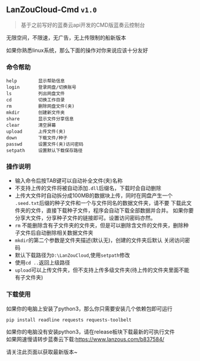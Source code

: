  ##  LanZouCloud-Cmd `v1.0`
        
> 基于之前写好的蓝奏云api开发的CMD版蓝奏云控制台
  
无限空间，不限速，无广告，无上传限制的船新版本

如果你熟悉linux系统，那么下面的操作对你来说应该十分友好
    
### 命令帮助

```
help        显示帮助信息
login       登录网盘/切换账号
ls          列出网盘文件
cd          切换工作目录
rm          删除网盘文件(夹)
mkdir       创建新文件夹
share       显示文件分享信息
clear       清空屏幕
upload      上传文件(夹)
down        下载文件/种子
passwd      设置文件(夹)访问密码
setpath     设置默认下载保存路径
```

### 操作说明

- 输入命令后按TAB键可以自动补全文件(夹)名称  
- 不支持上传的文件将被自动添加`.dll`后缀名，下载时会自动删除  
- 上传大文件时自动拆分成100MB的数据块上传，同时在网盘产生一个
`.seed.txt`后缀的种子文件和一个与文件同名的数据文件夹，请不要
下载此文件夹的文件，直接下载种子文件，程序会自动下载全部数据并合并。
如果你要分享大文件，分享种子文件的链接即可。设置访问密码亦然。
- `rm` 不能删除含有子文件夹的文件夹，但是可以删除含文件的文件夹，删除种子文件后自动删除相关数据文件夹
- `mkdir`的第二个参数是文件夹描述(默认无)，创建的文件夹后默认 关闭访问密码 
- 默认下载路径为`D:\LanZouCloud`,使用`setpath`修改
- 使用`cd ..`返回上级路径
- `upload`可以上传文件夹，但不支持上传多级文件夹(待上传的文件夹里面不能有子文件夹)

### 下载使用

如果你的电脑上安装了python3，那么你只需要安装几个依赖包即可运行
```
pip install readline requests requests-toolbelt
```

如果你的电脑没有安装python3，请在release板块下载最新的可执行文件  
如果网速慢请转步蓝奏云下载:https://www.lanzous.com/b837584/

请关注此页面以获取最新版本~
